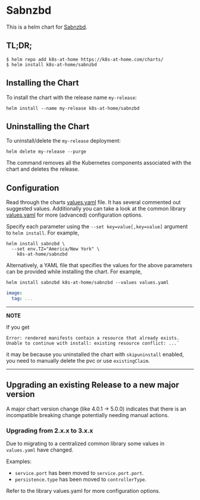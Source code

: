 # Sabnzbd

This is a helm chart for [Sabnzbd](https://github.com/sabnzbd/sabnzbd).

## TL;DR;

```shell
$ helm repo add k8s-at-home https://k8s-at-home.com/charts/
$ helm install k8s-at-home/sabnzbd
```

## Installing the Chart

To install the chart with the release name `my-release`:

```console
helm install --name my-release k8s-at-home/sabnzbd
```

## Uninstalling the Chart

To uninstall/delete the `my-release` deployment:

```console
helm delete my-release --purge
```

The command removes all the Kubernetes components associated with the chart and deletes the release.

## Configuration
Read through the charts [values.yaml](https://github.com/k8s-at-home/charts/blob/master/charts/sabnzbd/values.yaml)
file. It has several commented out suggested values.
Additionally you can take a look at the common library [values.yaml](https://github.com/k8s-at-home/charts/blob/master/charts/common/values.yaml) for more (advanced) configuration options.

Specify each parameter using the `--set key=value[,key=value]` argument to `helm install`. For example,
```console
helm install sabnzbd \
  --set env.TZ="America/New York" \
    k8s-at-home/sabnzbd
```
Alternatively, a YAML file that specifies the values for the above parameters can be provided while installing the
chart. For example,
```console
helm install sabnzbd k8s-at-home/sabnzbd --values values.yaml 
```

```yaml
image:
  tag: ...
```

---
**NOTE**

If you get
```console
Error: rendered manifests contain a resource that already exists. Unable to continue with install: existing resource conflict: ...`
```
it may be because you uninstalled the chart with `skipuninstall` enabled, you need to manually delete the pvc or use `existingClaim`.

---

## Upgrading an existing Release to a new major version

A major chart version change (like 4.0.1 -> 5.0.0) indicates that there is an incompatible breaking change potentially needing manual actions.

### Upgrading from 2.x.x to 3.x.x

Due to migrating to a centralized common library some values in `values.yaml` have changed.

Examples:

* `service.port` has been moved to `service.port.port`.
* `persistence.type` has been moved to `controllerType`.

Refer to the library values.yaml for more configuration options.

